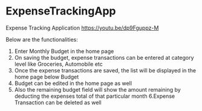 # ExpenseTrackingApp
 Expense Tracking Application
 https://youtu.be/dp9Fguppz-M

Below are the functionalities:
1. Enter Monthly Budget in the home page
2. On saving the budget, expense transactions can be entered at category level like Groceries, Automobile etc
3. Once the expense transactions are saved, the list will be displayed in the home page below Budget
4. Budget can be edited in the home page as well
5. Also the remaining budget field will show the amount remaining by deducting the expenses total of that particular month
6.Expense Transaction can be deleted as well 
